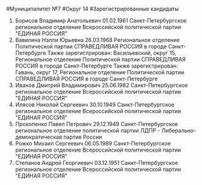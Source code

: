 #Муниципалитет
№7
#Округ
14
#Зарегистрированные кандидаты
1. Борисов Владимир Анатольевич 01.02.1961
Санкт-Петербургское региональное отделение Всероссийской политической партии "ЕДИНАЯ РОССИЯ"
2. Вавилина Нэлли Юрьевна 26.03.1968
Региональное отделение Политической партии СПРАВЕДЛИВАЯ РОССИЯ в городе Санкт-Петербурге
Также зарегистрирован: Васильевский, округ 15, Региональное отделение Политической партии СПРАВЕДЛИВАЯ РОССИЯ в городе Санкт-Петербурге
Также зарегистрирован: Гавань, округ 17, Региональное отделение Политической партии СПРАВЕДЛИВАЯ РОССИЯ в городе Санкт-Петербурге
3. Иванов Дмитрий Владимирович 25.06.1982
Санкт-Петербургское региональное отделение Всероссийской политической партии "ЕДИНАЯ РОССИЯ"
4. Илясов Николай Сергеевич 30.10.1949
Санкт-Петербургское региональное отделение Всероссийской политической партии "ЕДИНАЯ РОССИЯ"
5. Прокопенко Павел Петрович 29.12.1949
Санкт-Петербургское региональное отделение политической партии ЛДПР - Либерально-демократическая партия России
6. Рожко Михаил Сергеевич 06.05.1989
Санкт-Петербургское региональное отделение Всероссийской политической партии "ЕДИНАЯ РОССИЯ"
7. Степанов Андрей Георгиевич 03.12.1951
Санкт-Петербургское региональное отделение Всероссийской политической партии "ЕДИНАЯ РОССИЯ"
